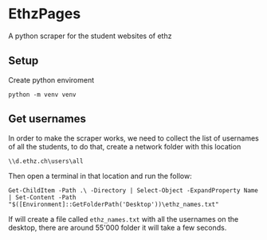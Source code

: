 # EthzPages

A python scraper for the student websites of ethz

## Setup

Create python enviroment

```
python -m venv venv
```

## Get usernames

In order to make the scraper works, we need to collect the list of usernames of all the students, to do that, create a network folder with this location

```
\\d.ethz.ch\users\all
```

Then open a terminal in that location and run the follow:

```
Get-ChildItem -Path .\ -Directory | Select-Object -ExpandProperty Name | Set-Content -Path "$([Environment]::GetFolderPath('Desktop'))\ethz_names.txt"
```

If will create a file called `ethz_names.txt` with all the usernames on the desktop, there are around 55'000 folder it will take a few seconds.
